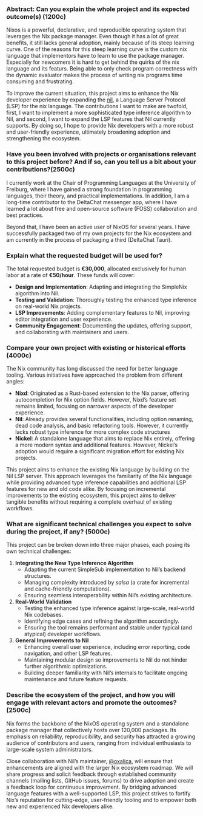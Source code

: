 
### Abstract: Can you explain the **whole project** and its expected outcome(s) (1200c)

Nixos is a powerful, declarative, and reproducible operating system that leverages the Nix package manager. Even though it has a lot of great benefits, it still lacks general adoption, mainly because of its steep learning curve. One of the reasons for this steep learning curve is the custom nix language that implementors have to learn to use the package manager. Especially for newcomers it is hard to get behind the quirks of the nix language and its featurs. Being able to only check program correctness with the dynamic evaluator makes the process of writing nix programs time consuming and frustrating.


To improve the current situation, this project aims to enhance the Nix developer experience by expanding the [nil](https://github.com/oxalica/nil), a Language Server Protocol (LSP) for the nix language. The contributions I want to make are twofold, first, I want to implement a more sophisticated type inference algorithm to Nil, and second, I want to expand the LSP features that Nil currently supports. By doing so, I hope to provide Nix developers with a more robust and user-friendly experience, ultimately broadening adoption and strengthening the ecosystem.

### Have you been involved with projects or organisations relevant to this project before? And if so, can you tell us a bit about your contributions?(2500c)
I currently work at the Chair of Programming Languages at the University of Freiburg, where I have gained a strong foundation in programming languages, their theory, and practical implementations. In addition, I am a long-time contributor to the DeltaChat messenger app, where I have learned a lot about free and open-source software (FOSS) collaboration and best practices.

Beyond that, I have been an active user of NixOS for several years. I have successfully packaged two of my own projects for the Nix ecosystem and am currently in the process of packaging a third (DeltaChat Tauri). 


### Explain what the requested budget will be **used** for?
The total requested budget is **€30,000**, allocated exclusively for human labor at a rate of **€50/hour**. These funds will cover:

- **Design and Implementation**: Adapting and integrating the SimpleNix algorithm into Nil.  
- **Testing and Validation**: Thoroughly testing the enhanced type inference on real-world Nix projects.  
- **LSP Improvements**: Adding complementary features to Nil, improving editor integration and user experience.  
- **Community Engagement**: Documenting the updates, offering support, and collaborating with maintainers and users.


### Compare your own project with existing or historical efforts (4000c)
The Nix community has long discussed the need for better language tooling. Various initiatives have approached the problem from different angles:

- **Nixd**: Originated as a Rust-based extension to the Nix parser, offering autocompletion for Nix option fields. However, Nixd’s feature set remains limited, focusing on narrower aspects of the developer experience.  
- **Nil**: Already provides several functionalities, including option renaming, dead code analysis, and basic refactoring tools. However, it currently lacks robust type inference for more complex code structures
- **Nickel**: A standalone language that aims to replace Nix entirely, offering a more modern syntax and additional features. However, Nickel’s adoption would require a significant migration effort for existing Nix projects.

This project aims to enhance the existing Nix language by building on the Nil LSP server. This approach leverages the familiarity of the Nix language while providing advanced type inference capabilities and additional LSP features for new and old code alike. By focusing on incremental improvements to the existing ecosystem, this project aims to deliver tangible benefits without requiring a complete overhaul of existing workflows.


### What are significant technical challenges you expect to solve during the project, if any? (5000c)
This project can be broken down into three major phases, each posing its own technical challenges:

1. **Integrating the New Type Inference Algorithm**  
   - Adapting the current SimpleSub implementation to Nil’s backend structures.  
   - Managing complexity introduced by *salsa* (a crate for incremental and cache-friendly computations).  
   - Ensuring seamless interoperability within Nil’s existing architecture.
2. **Real-World Validation**  
   - Testing the enhanced type inference against large-scale, real-world Nix codebases.
   - Identifying edge cases and refining the algorithm accordingly.  
   - Ensuring the tool remains performant and stable under typical (and atypical) developer workflows.
3. **General Improvements to Nil**  
   - Enhancing overall user experience, including error reporting, code navigation, and other LSP features.
   - Maintaining modular design so improvements to Nil do not hinder further algorithmic optimizations. 
   - Building deeper familiarity with Nil’s internals to facilitate ongoing maintenance and future feature requests.


### Describe the ecosystem of the project, and how you will engage with relevant actors and promote the outcomes? (2500c)
Nix forms the backbone of the NixOS operating system and a standalone package manager that collectively hosts over 120,000 packages. Its emphasis on reliability, reproducibility, and security has attracted a growing audience of contributors and users, ranging from individual enthusiasts to large-scale system administrators.

Close collaboration with Nil’s maintainer, [@oxalica](https://github.com/oxalica), will ensure that enhancements are aligned with the larger Nix ecosystem roadmap. We will share progress and solicit feedback through established community channels (mailing lists, GitHub issues, forums) to drive adoption and create a feedback loop for continuous improvement. By bridging advanced language features with a well-supported LSP, this project strives to fortify Nix’s reputation for cutting-edge, user-friendly tooling and to empower both new and experienced Nix developers alike.
